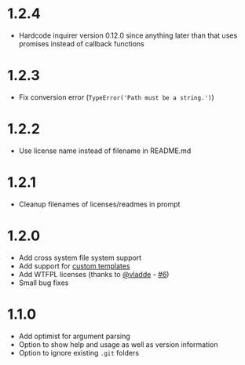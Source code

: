 # 1.2.4

* Hardcode inquirer version 0.12.0 since anything later than that uses promises instead of callback functions

# 1.2.3

* Fix conversion error (`TypeError('Path must be a string.')`)

# 1.2.2

* Use license name instead of filename in README.md

# 1.2.1

* Cleanup filenames of licenses/readmes in prompt

# 1.2.0

* Add cross system file system support
* Add support for [custom templates](https://github.com/frdmn/init.js#custom-templates)
* Add WTFPL licenses (thanks to [@vladde](https://github.com/vladdeSV) - [#6](https://github.com/frdmn/init.js/pull/6))
* Small bug fixes

# 1.1.0

* Add optimist for argument parsing
* Option to show help and usage as well as version information
* Option to ignore existing `.git` folders
